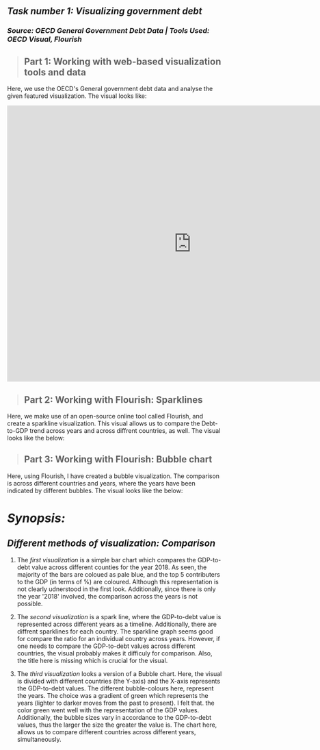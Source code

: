 ## _Task number 1: Visualizing government debt_
### _Source: OECD General Government Debt Data | Tools Used: OECD Visual, Flourish_

> ## Part 1: Working with web-based visualization tools and data
Here, we use the OECD's General government debt data and analyse the given featured visualization. The visual looks like:

<iframe src="https://data.oecd.org/chart/6Bkz" width="860" height="645" style="border: 0" mozallowfullscreen="true" webkitallowfullscreen="true" allowfullscreen="true"><a href="https://data.oecd.org/chart/6Bkz" target="_blank">OECD Chart: General government debt, Total, % of GDP, Annual, 2018</a></iframe>


> ## Part 2: Working with Flourish: Sparklines
 Here, we make use of an open-source online tool called Flourish, and create a sparkline visualization. This visual allows us to compare the Debt-to-GDP trend across years and across diffrent countries, as well. The visual looks like the below: 
 
<div class="flourish-embed flourish-chart" data-src="visualisation/8558657"><script src="https://public.flourish.studio/resources/embed.js"></script></div>


> ## Part 3: Working with Flourish: Bubble chart
Here, using Flourish, I have created a bubble visualization. The comparison is across different countries and years, where the years have been indicated by different bubbles.
The visual looks like the below: 
 
<div class="flourish-embed flourish-scatter" data-src="visualisation/8565091"><script src="https://public.flourish.studio/resources/embed.js"></script></div>

# _Synopsis:_
## _Different methods of visualization: Comparison_ 
1. The *first visualization* is a simple bar chart which compares the GDP-to-debt value across different counties for the year 2018. As seen, the majority of the bars are coloued as pale blue, and the top 5 contributers to the GDP (in terms of %) are coloured. Although this representation is not clearly udnerstood in the first look. Additionally, since there is only the year '2018' involved, the comparison across the years is not possible.

2. The *second visualization* is a spark line, where the GDP-to-debt value is represented across different years as a timeline. Additionally, there are diffrent sparklines for each country. The sparkline graph seems good for compare the ratio for an individual country across years. However, if one needs to compare the GDP-to-debt values across different countries, the visual probably makes it difficuly for comparison. Also, the title here is missing which is crucial for the visual.

3. The *third visualization* looks a version of a Bubble chart. Here, the visual is divided with different countries (the Y-axis) and the X-axis represents the GDP-to-debt values. The different bubble-colours here, represent the years. The choice was a gradient of green which represents the years (lighter to darker moves from the past to present). I felt that. the color green went well with the representation of the GDP values. Additionally, the bubble sizes vary in accordance to the GDP-to-debt values, thus the larger the size the greater the value is. The chart here, allows us to compare different countries across different years, simultaneously. 

